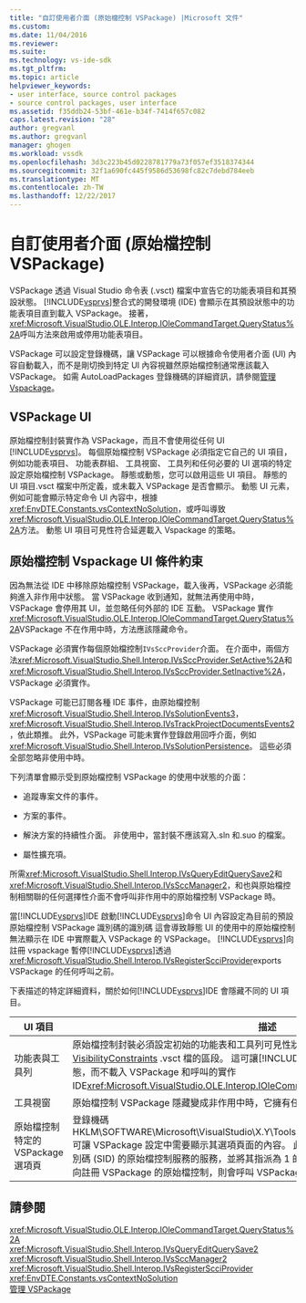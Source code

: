```yaml
---
title: "自訂使用者介面 (原始檔控制 VSPackage) |Microsoft 文件"
ms.custom: 
ms.date: 11/04/2016
ms.reviewer: 
ms.suite: 
ms.technology: vs-ide-sdk
ms.tgt_pltfrm: 
ms.topic: article
helpviewer_keywords:
- user interface, source control packages
- source control packages, user interface
ms.assetid: f35ddb24-53bf-461e-b34f-7414f657c082
caps.latest.revision: "28"
author: gregvanl
ms.author: gregvanl
manager: ghogen
ms.workload: vssdk
ms.openlocfilehash: 3d3c223b45d0228781779a73f057ef3518374344
ms.sourcegitcommit: 32f1a690fc445f9586d53698fc82c7debd784eeb
ms.translationtype: MT
ms.contentlocale: zh-TW
ms.lasthandoff: 12/22/2017
---
```

# <a name="custom-user-interface-source-control-vspackage"></a>自訂使用者介面 (原始檔控制 VSPackage)
VSPackage 透過 Visual Studio 命令表 (.vsct) 檔案中宣告它的功能表項目和其預設狀態。 [!INCLUDE[vsprvs](../../code-quality/includes/vsprvs_md.md)]整合式的開發環境 (IDE) 會顯示在其預設狀態中的功能表項目直到載入 VSPackage。 接著，<xref:Microsoft.VisualStudio.OLE.Interop.IOleCommandTarget.QueryStatus%2A>呼叫方法來啟用或停用功能表項目。  
  
 VSPackage 可以設定登錄機碼，讓 VSPackage 可以根據命令使用者介面 (UI) 內容自動載入，而不是剛切換到特定 UI 內容視雖然原始檔控制通常應該載入 VSPackage。 如需 AutoLoadPackages 登錄機碼的詳細資訊，請參閱[管理 Vspackage](../../extensibility/managing-vspackages.md)。  
  
## <a name="vspackage-ui"></a>VSPackage UI  
 原始檔控制封裝實作為 VSPackage，而且不會使用從任何 UI [!INCLUDE[vsprvs](../../code-quality/includes/vsprvs_md.md)]。 每個原始檔控制 VSPackage 必須指定它自己的 UI 項目，例如功能表項目、 功能表群組、 工具視窗、 工具列和任何必要的 UI 選項的特定設定原始檔控制 VSPackage。 靜態或動態，您可以啟用這些 UI 項目。 靜態的 UI 項目.vsct 檔案中所定義，或未載入 VSPackage 是否會顯示。 動態 UI 元素，例如可能會顯示特定命令 UI 內容中，根據<xref:EnvDTE.Constants.vsContextNoSolution>，或呼叫導致<xref:Microsoft.VisualStudio.OLE.Interop.IOleCommandTarget.QueryStatus%2A>方法。 動態 UI 項目可見性符合延遲載入 Vspackage 的策略。  
  
## <a name="ui-constraints-on-source-control-vspackages"></a>原始檔控制 Vspackage UI 條件約束  
 因為無法從 IDE 中移除原始檔控制 VSPackage，載入後再，VSPackage 必須能夠進入非作用中狀態。 當 VSPackage 收到通知，就無法再使用中時，VSPackage 會停用其 UI，並忽略任何外部的 IDE 互動。 VSPackage 實作<xref:Microsoft.VisualStudio.OLE.Interop.IOleCommandTarget.QueryStatus%2A>VSPackage 不在作用中時，方法應該隱藏命令。  
  
 VSPackage 必須實作每個原始檔控制`IVsSccProvider`介面。 在介面中，兩個方法<xref:Microsoft.VisualStudio.Shell.Interop.IVsSccProvider.SetActive%2A>和<xref:Microsoft.VisualStudio.Shell.Interop.IVsSccProvider.SetInactive%2A>，VSPackage 必須實作。  
  
 VSPackage 可能已訂閱各種 IDE 事件，由原始檔控制<xref:Microsoft.VisualStudio.Shell.Interop.IVsSolutionEvents3>， <xref:Microsoft.VisualStudio.Shell.Interop.IVsTrackProjectDocumentsEvents2>，依此類推。 此外，VSPackage 可能未實作登錄啟用回呼介面，例如<xref:Microsoft.VisualStudio.Shell.Interop.IVsSolutionPersistence>。 這些必須全部忽略非使用中時。  
  
 下列清單會顯示受到原始檔控制 VSPackage 的使用中狀態的介面：  
  
-   追蹤專案文件的事件。  
  
-   方案的事件。  
  
-   解決方案的持續性介面。 非使用中，當封裝不應該寫入.sln 和.suo 的檔案。  
  
-   屬性擴充項。  
  
 所需<xref:Microsoft.VisualStudio.Shell.Interop.IVsQueryEditQuerySave2>和<xref:Microsoft.VisualStudio.Shell.Interop.IVsSccManager2>，和也與原始檔控制相關聯的任何選擇性介面不會呼叫非作用中的原始檔控制 VSPackage 時。  
  
 當[!INCLUDE[vsprvs](../../code-quality/includes/vsprvs_md.md)]IDE 啟動[!INCLUDE[vsprvs](../../code-quality/includes/vsprvs_md.md)]命令 UI 內容設定為目前的預設原始檔控制 VSPackage 識別碼的識別碼 這會導致靜態 UI 的使用中的原始檔控制無法顯示在 IDE 中實際載入 VSPackage 的 VSPackage。 [!INCLUDE[vsprvs](../../code-quality/includes/vsprvs_md.md)]向註冊 vspackage 暫停[!INCLUDE[vsprvs](../../code-quality/includes/vsprvs_md.md)]透過<xref:Microsoft.VisualStudio.Shell.Interop.IVsRegisterScciProvider>exports VSPackage 的任何呼叫之前。  
  
 下表描述的特定詳細資料，關於如何[!INCLUDE[vsprvs](../../code-quality/includes/vsprvs_md.md)]IDE 會隱藏不同的 UI 項目。  
  
|UI 項目|描述|  
|-------------|-----------------|  
|功能表與工具列|原始檔控制封裝必須設定初始的功能表和工具列可見性狀態中的原始檔控制封裝識別碼[VisibilityConstraints](../../extensibility/visibilityconstraints-element.md) .vsct 檔的區段。 這可讓[!INCLUDE[vsprvs](../../code-quality/includes/vsprvs_md.md)]適當地設定功能表項目的狀態，而不載入 VSPackage 和呼叫的實作 IDE<xref:Microsoft.VisualStudio.OLE.Interop.IOleCommandTarget.QueryStatus%2A>方法。|  
|工具視窗|原始檔控制 VSPackage 隱藏變成非作用中時，它擁有任何工具視窗。|  
|原始檔控制特定的 VSPackage 選項頁|登錄機碼 HKLM\SOFTWARE\Microsoft\VisualStudio\X.Y\ToolsOptionsPages\VisibilityCmdUIContexts 可讓 VSPackage 設定中需要顯示其選項頁面的內容。 此機碼下的登錄項目，就必須建立使用識別碼 (SID) 的原始檔控制服務的服務，並將其指派為 1 的 DWORD 值。 UI 事件發生時的內容中向註冊 VSPackage 的原始檔控制，則會呼叫 VSPackage，是否在作用中。|  
  
## <a name="see-also"></a>請參閱  
 <xref:Microsoft.VisualStudio.OLE.Interop.IOleCommandTarget.QueryStatus%2A>   
 <xref:Microsoft.VisualStudio.Shell.Interop.IVsQueryEditQuerySave2>   
 <xref:Microsoft.VisualStudio.Shell.Interop.IVsSccManager2>   
 <xref:Microsoft.VisualStudio.Shell.Interop.IVsRegisterScciProvider>   
 <xref:EnvDTE.Constants.vsContextNoSolution>   
 [管理 VSPackage](../../extensibility/managing-vspackages.md)
